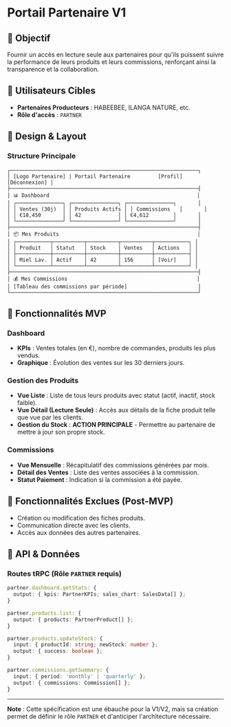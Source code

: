 #  Portail Partenaire V1

## 🎯 Objectif

Fournir un accès en lecture seule aux partenaires pour qu'ils puissent suivre la performance de leurs produits et leurs commissions, renforçant ainsi la transparence et la collaboration.

## 👤 Utilisateurs Cibles

- **Partenaires Producteurs** : HABEEBEE, ILANGA NATURE, etc.
- **Rôle d'accès** : `PARTNER`

## 🎨 Design & Layout

### Structure Principale
```text
┌─────────────────────────────────────────────────────────────┐
│ [Logo Partenaire] | Portail Partenaire         [Profil] [Déconnexion] │
├─────────────────────────────────────────────────────────────┤
│ 📊 Dashboard                                                │
│ ┌───────────────┐ ┌───────────────┐ ┌───────────────┐       │
│ │ Ventes (30j)  │ │ Produits Actifs │ │ Commissions   │       │
│ │ €18,450       │ │ 42            │ │ €4,612        │       │
│ └───────────────┘ └───────────────┘ └───────────────┘       │
├─────────────────────────────────────────────────────────────┤
│ 📦 Mes Produits                                             │
│ ┌───────────┬──────────┬──────────┬──────────┬───────────┐ │
│ │ Produit   │ Statut   │ Stock    │ Ventes   │ Actions   │ │
│ ├───────────┼──────────┼──────────┼──────────┼───────────┤ │
│ │ Miel Lav. │ Actif    │ 42       │ 156      │ [Voir]    │ │
│ └───────────┴──────────┴──────────┴──────────┴───────────┘ │
├─────────────────────────────────────────────────────────────┤
│ 💰 Mes Commissions                                          │
│ [Tableau des commissions par période]                       │
└─────────────────────────────────────────────────────────────┘
```

## 📱 Fonctionnalités MVP

### Dashboard
- **KPIs** : Ventes totales (en €), nombre de commandes, produits les plus vendus.
- **Graphique** : Évolution des ventes sur les 30 derniers jours.

### Gestion des Produits
- **Vue Liste** : Liste de tous leurs produits avec statut (actif, inactif, stock faible).
- **Vue Détail (Lecture Seule)** : Accès aux détails de la fiche produit telle que vue par les clients.
- **Gestion du Stock** : **ACTION PRINCIPALE** - Permettre au partenaire de mettre à jour son propre stock.

### Commissions
- **Vue Mensuelle** : Récapitulatif des commissions générées par mois.
- **Détail des Ventes** : Liste des ventes associées à la commission.
- **Statut Paiement** : Indication si la commission a été payée.

## 🚫 Fonctionnalités Exclues (Post-MVP)

- Création ou modification des fiches produits.
- Communication directe avec les clients.
- Accès aux données des autres partenaires.

## 📡 API & Données

### Routes tRPC (Rôle `PARTNER` requis)
```typescript
partner.dashboard.getStats: {
  output: { kpis: PartnerKPIs; sales_chart: SalesData[] };
}

partner.products.list: {
  output: { products: PartnerProduct[] };
}

partner.products.updateStock: {
  input: { productId: string; newStock: number };
  output: { success: boolean };
}

partner.commissions.getSummary: {
  input: { period: 'monthly' | 'quarterly' };
  output: { commissions: Commission[] };
}
```

---
**Note** : Cette spécification est une ébauche pour la V1/V2, mais sa création permet de définir le rôle `PARTNER` et d'anticiper l'architecture nécessaire.
